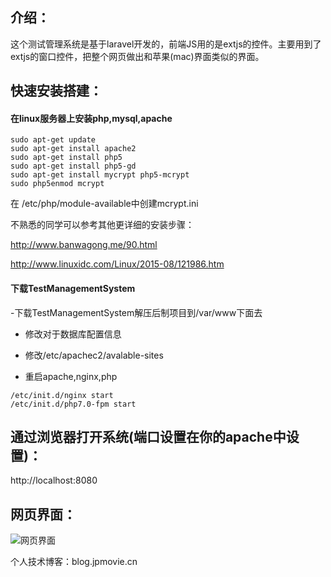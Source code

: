 
## 介绍：
这个测试管理系统是基于laravel开发的，前端JS用的是extjs的控件。主要用到了extjs的窗口控件，把整个网页做出和苹果(mac)界面类似的界面。

## 快速安装搭建：
#### 在linux服务器上安装php,mysql,apache
```
sudo apt-get update
sudo apt-get install apache2
sudo apt-get install php5
sudo apt-get install php5-gd
sudo apt-get install mycrypt php5-mcrypt
sudo php5enmod mcrypt

```
在 /etc/php/module-available中创建mcrypt.ini

不熟悉的同学可以参考其他更详细的安装步骤：

http://www.banwagong.me/90.html

http://www.linuxidc.com/Linux/2015-08/121986.htm

#### 下载TestManagementSystem

-下载TestManagementSystem解压后制项目到/var/www下面去

- 修改对于数据库配置信息

- 修改/etc/apachec2/avalable-sites

- 重启apache,nginx,php

```
/etc/init.d/nginx start
/etc/init.d/php7.0-fpm start
```

## 通过浏览器打开系统(端口设置在你的apache中设置)：
http://localhost:8080

## 网页界面：

![网页界面](https://github.com/peintune/TestManagementSystem/raw/master/0109_1.jpg)

个人技术博客：blog.jpmovie.cn
